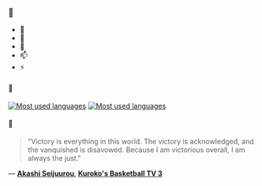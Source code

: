 ### 👋

- 🔭
- 🌱
- 💬
- 📫
- ⚡

#### 🧏

[![Most used languages](https://github-readme-stats-aynah.vercel.app/api/top-langs/?username=aynh&theme=solarized-dark&langs_count=6&layout=compact&hide_title=true)](https://github.com/anuraghazra/github-readme-stats#gh-dark-mode-only)
[![Most used languages](https://github-readme-stats-aynah.vercel.app/api/top-langs/?username=aynh&theme=solarized-light&langs_count=6&layout=compact&hide_title=true)](https://github.com/anuraghazra/github-readme-stats#gh-light-mode-only)

#### 💬

> "Victory is everything in this world. The victory is acknowledged, and the vanquished is disavowed. Because I am victorious overall, I am always the just."

&mdash; [**Akashi Seijuurou**](https://myanimelist.net/character.php?q=Akashi%20Seijuurou&cat=character), [**Kuroko's Basketball TV 3**](https://myanimelist.net/search/all?q=Kuroko's%20Basketball%20TV%203&cat=all)
